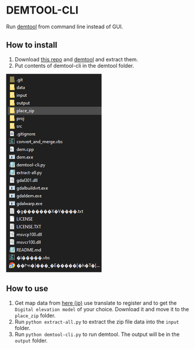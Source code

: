 # DEMTOOL-CLI

Run [demtool](https://github.com/tmizu23/demtool) from command line instead of GUI.

## How to install

1. Download [this repo](https://github.com/Thibb1/demtool-cli/archive/master.zip) and [demtool](http://www.ecoris.co.jp/contents/demtool.html) and extract them.
2. Put contents of demtool-cli in the demtool folder.

![](src/folder.png)
## How to use

1. Get map data from [here (jp)](https://fgd.gsi.go.jp/download/menu.php) use translate to register and to get the `Digital elevation model` of your choice. Download it and move it to the `place_zip` folder.
2. Run `python extract-all.py` to extract the zip file data into the `input` folder.
3. Run `python demtool-cli.py` to run demtool. The output will be in the `output` folder.